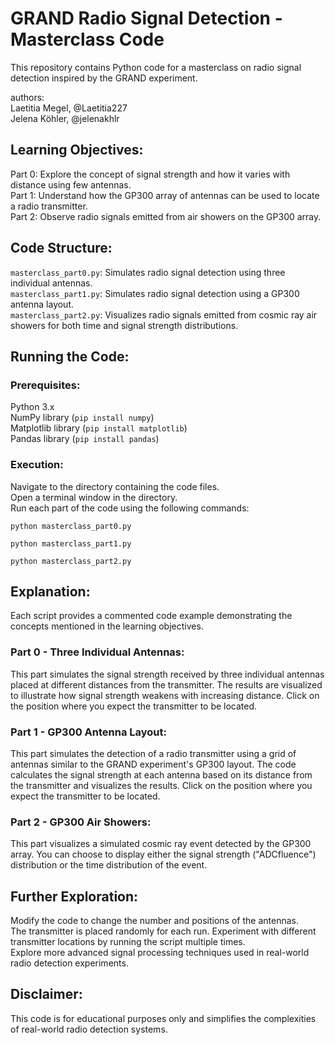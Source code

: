 # GRAND Radio Signal Detection - Masterclass Code

This repository contains Python code for a masterclass on radio signal detection inspired by the GRAND experiment.

authors:\
Laetitia Megel, @Laetitia227\
Jelena Köhler, @jelenakhlr

## Learning Objectives:

Part 0: Explore the concept of signal strength and how it varies with distance using few antennas.\
Part 1: Understand how the GP300 array of antennas can be used to locate a radio transmitter.\
Part 2: Observe radio signals emitted from air showers on the GP300 array.

## Code Structure:

```masterclass_part0.py```: Simulates radio signal detection using three individual antennas.\
```masterclass_part1.py```: Simulates radio signal detection using a GP300 antenna layout.\
```masterclass_part2.py```: Visualizes radio signals emitted from cosmic ray air showers for both time and signal strength distributions.

## Running the Code:

### Prerequisites:

Python 3.x\
NumPy library (```pip install numpy```)\
Matplotlib library (```pip install matplotlib```)\
Pandas library (```pip install pandas```)

### Execution:

Navigate to the directory containing the code files.\
Open a terminal window in the directory.\
Run each part of the code using the following commands:

    python masterclass_part0.py

    python masterclass_part1.py
    
    python masterclass_part2.py


## Explanation:

Each script provides a commented code example demonstrating the concepts mentioned in the learning objectives.

### Part 0 - Three Individual Antennas:

This part simulates the signal strength received by three individual antennas placed at different distances from the transmitter. The results are visualized to illustrate how signal strength weakens with increasing distance. Click on the position where you expect the transmitter to be located.


### Part 1 - GP300 Antenna Layout:

This part simulates the detection of a radio transmitter using a grid of antennas similar to the GRAND experiment's GP300 layout. The code calculates the signal strength at each antenna based on its distance from the transmitter and visualizes the results. Click on the position where you expect the transmitter to be located.

### Part 2 - GP300 Air Showers:

This part visualizes a simulated cosmic ray event detected by the GP300 array. You can choose to display either the signal strength ("ADCfluence") distribution or the time distribution of the event.

## Further Exploration:

Modify the code to change the number and positions of the antennas.\
The transmitter is placed randomly for each run. Experiment with different transmitter locations by running the script multiple times.\
Explore more advanced signal processing techniques used in real-world radio detection experiments.

## Disclaimer:

This code is for educational purposes only and simplifies the complexities of real-world radio detection systems.
